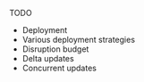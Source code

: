 TODO
- Deployment 
- Various deployment strategies
- Disruption budget
- Delta updates
- Concurrent updates
